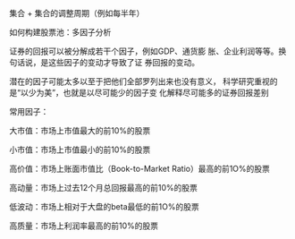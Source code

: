 集合 + 集合的调整周期（例如每半年）

如何构建股票池：多因子分析

证券的回报可以被分解成若干个因子，例如GDP、通货膨 胀、企业利润等等。换句话说，是这些因子的变动才导致了证
券回报的变动。

潜在的因子可能太多以至于把他们全部罗列出来也没有意义， 科学研究重视的是“以少为美”，也就是以尽可能少的因子变
化解释尽可能多的证券回报差别

常用因子：

大市值：市场上市值最大的前10%的股票

小市值：市场上市值最小的前10%的股票

高价值：市场上账面市值比（Book-to-Market Ratio）最高的前1O%的股票

高动量：市场上过去12个月总回报最高的前10%的股票

低波动：市场上相对于大盘的beta最低的前1O%的股票

高质量：市场上利润率最高的前10%的股票
